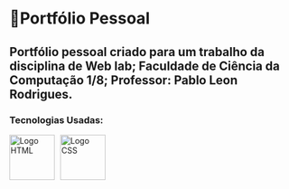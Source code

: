# 🚀Portfólio Pessoal 

## Portfólio pessoal criado para um trabalho da disciplina de Web lab; Faculdade de Ciência da Computação 1/8;  Professor: Pablo Leon Rodrigues.

<h3>Tecnologias Usadas:</h3>

<div style="display: flex; gap: 10px; align-items: center;">
  <img src="https://upload.wikimedia.org/wikipedia/commons/thumb/0/00/HTML5_logo_black.svg/2048px-HTML5_logo_black.svg.png" alt="Logo HTML" width="80"/>
  <img src="https://cdn-icons-png.flaticon.com/512/5968/5968242.png" alt="Logo CSS" width="80"/>
</div>
